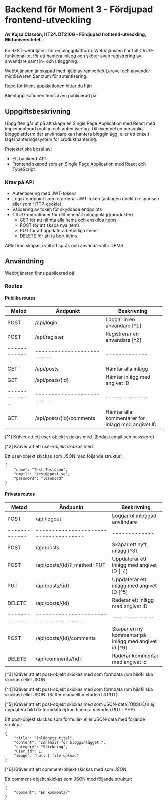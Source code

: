 # Backend för Moment 3 - Fördjupad frontend-utveckling
#### Av Kajsa Classon, HT24. DT210G - Fördjupad frontend-utveckling, Mittuniversitetet.

En REST-webbtjänst för en bloggplattform. 
Webbtjänsten har full CRUD-funktionalitet för att hantera inlägg och sköter även registrering av användare samt in- och utloggning.

Webbtjänsten är skapad med hjälp av ramverket Laravel och använder middlewaren Sanctum för autentisering.

Repo för klient-applikationen hittar du här:

Klientapplikationen finns även publicerad på: 

## Uppgiftsbeskrivning
Uppgiften går ut på att skapa en Single Page Application med React med implementerad routing och autentisering. Till exempel en personlig bloggplattform där användare kan hantera blogginlägg, eller ett enkelt lagerhanteringssystem för produkthantering. 

Projektet ska bestå av:
* Ett backend-API
* Frontend skapad som en Single Page Application med React och TypeScript

### Krav på API
* Autentisering med JWT-tokens
* Login-endpoint som returnerar JWT-token (antingen direkt i responsen eller som HTTP-cookie).
* Validering av token för skyddade endpoints
* CRUD-operationer för ditt innehåll (blogginlägg/produkter)
    * GET för att hämta alla items och enskilda items
    * POST för att skapa nya items
    * PUT för att uppdatera befintliga items
    * DELETE för att ta bort items

APIet kan skapas i valfritt språk och använda valfri DBMS.

## Användning
Webbtjänsten finns publicerad på: 

### Routes
#### Publika routes
| Metod         | Ändpunkt                     | Beskrivning   |
| ------------- | -------------------------    | ------------- |
| POST          | /api/login                   | Loggar in en användare [^1] |
| POST          | /api/register                | Registrerar en användare [^2] |
| ------------- | -------------------------    | ------------- |
| GET           | /api/posts                   | Hämtar alla inlägg |
| GET           | /api/posts/{id}              | Hämtar inlägg med angivet ID |
| ------------- | -------------------------    | ------------- |
| GET           | /api/posts/{id}/comments     | Hämtar alla kommentarer för inlägg med angivet ID |

[^1] Kräver att ett user-objekt skickas med. (Endast email och password)

[^2] Kräver att ett user-objekt skickas med.

Ett user-objekt skickas som JSON med följande struktur:

``` 
{
    "name": "Test Testsson",
    "email": "test@epost.se",
    "password": "lösenord"
}
```

#### Privata routes
| Metod         | Ändpunkt                              | Beskrivning   |
| ------------- | ------------------------------------- | ------------- |
| POST          | /api/logout                           | Loggar ut inloggad användare |
| ------------- | ------------------------------------- | ------------- |
| POST          | /api/posts                            | Skapar ett nytt inlägg [^3] |
| POST          | /api/posts/{id}?_method=PUT           | Uppdaterar ett inlägg med angivet ID [^4] |
| PUT           | /api/posts/{id}                       | Uppdaterar ett inlägg med angivet ID [^5] |
| DELETE        | /api/posts/{id}                       | Raderar ett inlägg med angivet ID |
| ------------- | ------------------------------------- | ------------- |
| POST          | /api/posts/{id}/comments              | Skapar en ny kommentar på inlägg med angivet id [^6] |
| DELETE        | /api/comments/{id}                    | Raderar kommentar med angivet id |

[^3] Kräver att ett post-objekt skickas med som formdata (om bildfil ska skickas) eller JSON.

[^4] Kräver att ett post-objekt skickas med som formdata (om bildfil ska skickas) eller JSON. (Sätter manuellt metoden till PUT) 

[^5] Kräver att ett post-objekt skickas med som JSON-data (OBS! Kan ej uppdatera bild då formdata ej kan hantera metoden PUT i PHP)

Ett post-objekt skickas som formulär- eller JSON-data med följande struktur:

``` 
{
    "title": "Inläggets titel",
    "content": "Innehåll för blogginlägget.",
    "category": "Stickning",
    "user_id": 1,
    "image": "null | file upload"
}
```

[^6] Kräver att ett comment-objekt skickas med som JSON.

Ett comment-objekt skickas som JSON med följande struktur:

``` 
{
    "comment": "En kommentar"
}
```